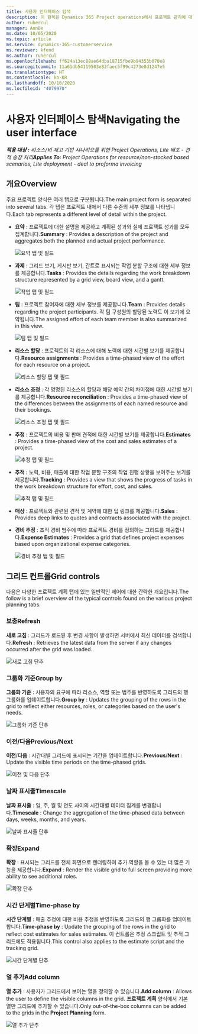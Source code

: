 ```yaml
---
title: 사용자 인터페이스 탐색
description: 이 항목은 Dynamics 365 Project operations에서 프로젝트 관리에 대한 정보를 제공합니다.
author: ruhercul
manager: AnnBe
ms.date: 10/05/2020
ms.topic: article
ms.service: dynamics-365-customerservice
ms.reviewer: kfend
ms.author: ruhercul
ms.openlocfilehash: ff624a13ec88ae64dba18715fbe9b94353b070e8
ms.sourcegitcommit: 11a61db54119503e82faec5f99c4273e8d1247e5
ms.translationtype: HT
ms.contentlocale: ko-KR
ms.lasthandoff: 10/16/2020
ms.locfileid: "4079970"
---
```

# <a name="navigating-the-user-interface"></a><span data-ttu-id="ec932-103">사용자 인터페이스 탐색</span><span class="sxs-lookup"><span data-stu-id="ec932-103">Navigating the user interface</span></span>

<span data-ttu-id="ec932-104">_**적용 대상 :** 리소스/비 재고 기반 시나리오를 위한 Project Operations, Lite 배포 - 견적 송장 처리_</span><span class="sxs-lookup"><span data-stu-id="ec932-104">_**Applies To:** Project Operations for resource/non-stocked based scenarios, Lite deployment - deal to proforma invoicing_</span></span>

## <a name="overview"></a><span data-ttu-id="ec932-105">개요</span><span class="sxs-lookup"><span data-stu-id="ec932-105">Overview</span></span>

<span data-ttu-id="ec932-106">주요 프로젝트 양식은 여러 탭으로 구분됩니다.</span><span class="sxs-lookup"><span data-stu-id="ec932-106">The main project form is separated into several tabs.</span></span> <span data-ttu-id="ec932-107">각 탭은 프로젝트 내에서 다른 수준의 세부 정보를 나타냅니다.</span><span class="sxs-lookup"><span data-stu-id="ec932-107">Each tab represents a different level of detail within the project.</span></span>

- <span data-ttu-id="ec932-108">**요약** : 프로젝트에 대한 설명을 제공하고 계획된 성과와 실제 프로젝트 성과를 모두 집계합니다.</span><span class="sxs-lookup"><span data-stu-id="ec932-108">**Summary** : Provides a description of the project and aggregates both the planned and actual project performance.</span></span>

    ![요약 탭 및 필드](media/navigation7.png)

- <span data-ttu-id="ec932-110">**과제** : 그리드 보기, 게시판 보기, 간트로 표시되는 작업 분할 구조에 대한 세부 정보를 제공합니다.</span><span class="sxs-lookup"><span data-stu-id="ec932-110">**Tasks** : Provides the details regarding the work breakdown structure represented by a grid view, board view, and a gantt.</span></span>

    ![작업 탭 및 필드](media/navigation8.png)

- <span data-ttu-id="ec932-112">**팀** : 프로젝트 참여자에 대한 세부 정보를 제공합니다.</span><span class="sxs-lookup"><span data-stu-id="ec932-112">**Team** : Provides details regarding the project participants.</span></span> <span data-ttu-id="ec932-113">각 팀 구성원의 할당된 노력도 이 보기에 요약됩니다.</span><span class="sxs-lookup"><span data-stu-id="ec932-113">The assigned effort of each team member is also summarized in this view.</span></span>

    ![팀 탭 및 필드](media/navigation9.png)

- <span data-ttu-id="ec932-115">**리소스 할당** : 프로젝트의 각 리소스에 대해 노력에 대한 시간별 보기를 제공합니다.</span><span class="sxs-lookup"><span data-stu-id="ec932-115">**Resource assignments** : Provides a time-phased view of the effort for each resource on a project.</span></span>

    ![리소스 할당 탭 및 필드](media/navigation10.png)

- <span data-ttu-id="ec932-117">**리소스 조정** : 각 명명된 리소스의 할당과 해당 예약 간의 차이점에 대한 시간별 보기를 제공합니다.</span><span class="sxs-lookup"><span data-stu-id="ec932-117">**Resource reconciliation** : Provides a time-phased view of the differences between the assignments of each named resource and their bookings.</span></span>

    ![리소스 조정 탭 및 필드](media/navigation11.png)

- <span data-ttu-id="ec932-119">**추정** : 프로젝트의 비용 및 판매 견적에 대한 시간별 보기를 제공합니다.</span><span class="sxs-lookup"><span data-stu-id="ec932-119">**Estimates** : Provides a time-phased view of the cost and sales estimates of a project.</span></span>

    ![추정 탭 및 필드](media/navigation12.png)

- <span data-ttu-id="ec932-121">**추적** : 노력, 비용, 매출에 대한 작업 분할 구조의 작업 진행 상황을 보여주는 보기를 제공합니다.</span><span class="sxs-lookup"><span data-stu-id="ec932-121">**Tracking** : Provides a view that shows the progress of tasks in the work breakdown structure for effort, cost, and sales.</span></span>

    ![추적 탭 및 필드](media/navigation13.png)

- <span data-ttu-id="ec932-123">**매상** : 프로젝트와 관련된 견적 및 계약에 대한 딥 링크를 제공합니다.</span><span class="sxs-lookup"><span data-stu-id="ec932-123">**Sales** : Provides deep links to quotes and contracts associated with the project.</span></span>

- <span data-ttu-id="ec932-124">**경비 추정** : 조직 경비 범주에 따라 프로젝트 경비를 정의하는 그리드를 제공합니다.</span><span class="sxs-lookup"><span data-stu-id="ec932-124">**Expense Estimates** : Provides a grid that defines project expenses based upon organizational expense categories.</span></span>

    ![경비 추정 탭 및 필드](media/navigation14.png)

## <a name="grid-controls"></a><span data-ttu-id="ec932-126">그리드 컨트롤</span><span class="sxs-lookup"><span data-stu-id="ec932-126">Grid controls</span></span>

<span data-ttu-id="ec932-127">다음은 다양한 프로젝트 계획 탭에 있는 일반적인 제어에 대한 간략한 개요입니다.</span><span class="sxs-lookup"><span data-stu-id="ec932-127">The follow is a brief overview of the typical controls found on the various project planning tabs.</span></span>

### <a name="refresh"></a><span data-ttu-id="ec932-128">보충</span><span class="sxs-lookup"><span data-stu-id="ec932-128">Refresh</span></span>

<span data-ttu-id="ec932-129">**새로 고침** : 그리드가 로드된 후 변경 사항이 발생하면 서버에서 최신 데이터를 검색합니다.</span><span class="sxs-lookup"><span data-stu-id="ec932-129">**Refresh** : Retrieves the latest data from the server if any changes occurred after the grid was loaded.</span></span>

![새로 고침 단추](media/navigation7.png)

### <a name="group-by"></a><span data-ttu-id="ec932-131">그룹화 기준</span><span class="sxs-lookup"><span data-stu-id="ec932-131">Group by</span></span>

<span data-ttu-id="ec932-132">**그룹화 기준** : 사용자의 요구에 따라 리소스, 역할 또는 범주를 반영하도록 그리드의 행 그룹화를 업데이트합니다.</span><span class="sxs-lookup"><span data-stu-id="ec932-132">**Group by** : Updates the grouping of the rows in the grid to reflect either resources, roles, or categories based on the user's needs.</span></span>

![그룹화 기준 단추](media/navigation6.png)

### <a name="previousnext"></a><span data-ttu-id="ec932-134">이전/다음</span><span class="sxs-lookup"><span data-stu-id="ec932-134">Previous/Next</span></span>

<span data-ttu-id="ec932-135">**이전**/**다음** : 시간대별 그리드에 표시되는 기간을 업데이트합니다.</span><span class="sxs-lookup"><span data-stu-id="ec932-135">**Previous**/**Next** : Update the visible time periods on the time-phased grids.</span></span>

![이전 및 다음 단추](media/navigation2.png)

### <a name="timescale"></a><span data-ttu-id="ec932-137">날짜 표시줄</span><span class="sxs-lookup"><span data-stu-id="ec932-137">Timescale</span></span>

<span data-ttu-id="ec932-138">**날짜 표시줄** : 일, 주, 월 및 연도 사이의 시간대별 데이터 집계를 변경합니다.</span><span class="sxs-lookup"><span data-stu-id="ec932-138">**Timescale** : Change the aggregation of the time-phased data between days, weeks, months, and years.</span></span>

![날짜 표시줄 단추](media/navigation3.png)

### <a name="expand"></a><span data-ttu-id="ec932-140">확장</span><span class="sxs-lookup"><span data-stu-id="ec932-140">Expand</span></span>

<span data-ttu-id="ec932-141">**확장** : 표시되는 그리드를 전체 화면으로 렌더링하여 추가 역할을 볼 수 있는 더 많은 기능을 제공합니다.</span><span class="sxs-lookup"><span data-stu-id="ec932-141">**Expand** : Render the visible grid to full screen providing more ability to see additional roles.</span></span>

![확장 단추](media/navigation4.png)

### <a name="time-phase-by"></a><span data-ttu-id="ec932-143">시간 단계별</span><span class="sxs-lookup"><span data-stu-id="ec932-143">Time-phase by</span></span>

<span data-ttu-id="ec932-144">**시간 단계별** : 매출 추정에 대한 비용 추정을 반영하도록 그리드의 행 그룹화를 업데이트합니다.</span><span class="sxs-lookup"><span data-stu-id="ec932-144">**Time-phase by** : Update the grouping of the rows in the grid to reflect cost estimates for sales estimates.</span></span> <span data-ttu-id="ec932-145">이 컨트롤은 추정 스크립트 및 추적 그리드에도 적용됩니다.</span><span class="sxs-lookup"><span data-stu-id="ec932-145">This control also applies to the estimate script and the tracking grid.</span></span>

![시간 단계별 단추](media/navigation0.png)

### <a name="add-column"></a><span data-ttu-id="ec932-147">열 추가</span><span class="sxs-lookup"><span data-stu-id="ec932-147">Add column</span></span>

<span data-ttu-id="ec932-148">**열 추가** : 사용자가 그리드에서 보이는 열을 정의할 수 있습니다.</span><span class="sxs-lookup"><span data-stu-id="ec932-148">**Add column** : Allows the user to define the visible columns in the grid.</span></span> <span data-ttu-id="ec932-149">**프로젝트 계획** 양식에서 기본 열만 그리드에 추가할 수 있습니다.</span><span class="sxs-lookup"><span data-stu-id="ec932-149">Only out-of-the-box columns can be added to the grids in the **Project Planning** form.</span></span>

![열 추가 단추](media/navigation5.png)
